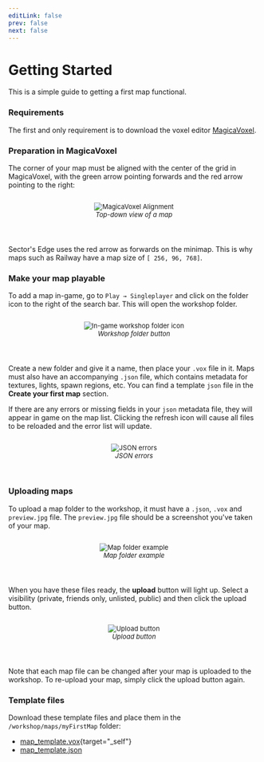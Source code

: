 ```yaml
---
editLink: false
prev: false
next: false
---
```


# Getting Started
This is a simple guide to getting a first map functional.


### Requirements

The first and only requirement is to download the voxel editor [MagicaVoxel](https://ephtracy.github.io/).


### Preparation in MagicaVoxel

The corner of your map must be aligned with the center of the grid in MagicaVoxel, with the green arrow pointing forwards and the red arrow pointing to the right:

<div style="justify-content: center; display: flex; margin-top:10px; font-size: 13px; margin-bottom: 40px">
<p align="center">
<img src="/alignment_new.png" alt="MagicaVoxel Alignment"/>
<br/><i>Top-down view of a map</i>
</p></div>

Sector's Edge uses the red arrow as forwards on the minimap. This is why maps such as Railway have a map size of `[ 256, 96, 768]`.


### Make your map playable

To add a map in-game, go to `Play → Singleplayer` and click on the folder icon to the right of the search bar. This will open the workshop folder.

<div style="justify-content: center; display: flex; margin-top:10px; font-size: 13px; margin-bottom: 40px">
<p align="center">
<img src="/folderbutton.png" alt="In-game workshop folder icon"/>
<br/><i>Workshop folder button</i>
</p></div>

Create a new folder and give it a name, then place your `.vox` file in it. Maps must also have an accompanying `.json` file, which contains metadata for textures, lights, spawn regions, etc.
You can find a template `json` file in the **Create your first map** section.

If there are any errors or missing fields in your `json` metadata file, they will appear in game on the map list. Clicking the refresh icon will cause all files to be reloaded and the error list will update.

<div style="justify-content: center; display: flex; margin-top:10px; font-size: 13px; margin-bottom: 40px">
<p align="center">
<img src="/errors.png" alt="JSON errors"/>
<br/><i>JSON errors</i>
</p></div>


### Uploading maps

To upload a map folder to the workshop, it must have a `.json`, `.vox` and `preview.jpg` file. The `preview.jpg` file should be a screenshot you've taken of your map.

<div style="justify-content: center; display: flex; margin-top:10px; font-size: 13px; margin-bottom: 40px">
<p align="center">
<img src="/folderexample.png" alt="Map folder example"/>
<br/><i>Map folder example</i>
</p></div>


When you have these files ready, the **upload** button will light up. Select a visibility (private, friends only, unlisted, public) and then click the upload button.

<div style="justify-content: center; display: flex; margin-top:10px; font-size: 13px; margin-bottom: 40px">
<p align="center">
<img src="/uploadbutton.png" alt="Upload button"/>
<br/><i>Upload button</i>
</p></div>

Note that each map file can be changed after your map is uploaded to the workshop. To re-upload your map, simply click the upload button again.


### Template files

Download these template files and place them in the `/workshop/maps/myFirstMap` folder:

* [map_template.vox](/Map_Template.vox){target="_self"}
* [map_template.json](/map_template.json)